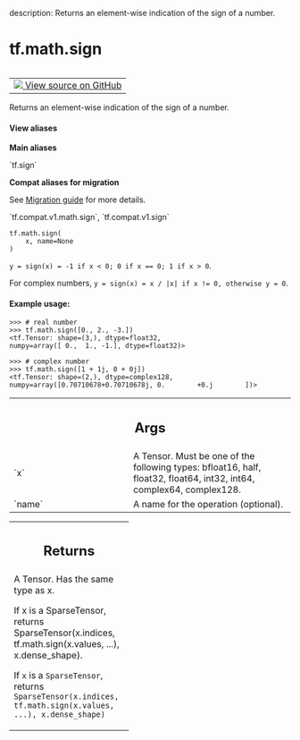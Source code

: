 description: Returns an element-wise indication of the sign of a number.

<div itemscope itemtype="http://developers.google.com/ReferenceObject">
<meta itemprop="name" content="tf.math.sign" />
<meta itemprop="path" content="Stable" />
</div>

# tf.math.sign

<!-- Insert buttons and diff -->

<table class="tfo-notebook-buttons tfo-api nocontent" align="left">
<td>
  <a target="_blank" href="https://github.com/tensorflow/tensorflow/blob/r2.4/tensorflow/python/ops/math_ops.py#L719-L762">
    <img src="https://www.tensorflow.org/images/GitHub-Mark-32px.png" />
    View source on GitHub
  </a>
</td>
</table>



Returns an element-wise indication of the sign of a number.

<section class="expandable">
  <h4 class="showalways">View aliases</h4>
  <p>
<b>Main aliases</b>
<p>`tf.sign`</p>

<b>Compat aliases for migration</b>
<p>See
<a href="https://www.tensorflow.org/guide/migrate">Migration guide</a> for
more details.</p>
<p>`tf.compat.v1.math.sign`, `tf.compat.v1.sign`</p>
</p>
</section>

<pre class="devsite-click-to-copy prettyprint lang-py tfo-signature-link">
<code>tf.math.sign(
    x, name=None
)
</code></pre>



<!-- Placeholder for "Used in" -->

`y = sign(x) = -1 if x < 0; 0 if x == 0; 1 if x > 0`.

For complex numbers, `y = sign(x) = x / |x| if x != 0, otherwise y = 0`.

#### Example usage:



```
>>> # real number
>>> tf.math.sign([0., 2., -3.])
<tf.Tensor: shape=(3,), dtype=float32,
numpy=array([ 0.,  1., -1.], dtype=float32)>
```

```
>>> # complex number
>>> tf.math.sign([1 + 1j, 0 + 0j])
<tf.Tensor: shape=(2,), dtype=complex128,
numpy=array([0.70710678+0.70710678j, 0.        +0.j        ])>
```

<!-- Tabular view -->
 <table class="responsive fixed orange">
<colgroup><col width="214px"><col></colgroup>
<tr><th colspan="2"><h2 class="add-link">Args</h2></th></tr>

<tr>
<td>
`x`
</td>
<td>
A Tensor. Must be one of the following types: bfloat16, half, float32,
float64, int32, int64, complex64, complex128.
</td>
</tr><tr>
<td>
`name`
</td>
<td>
A name for the operation (optional).
</td>
</tr>
</table>



<!-- Tabular view -->
 <table class="responsive fixed orange">
<colgroup><col width="214px"><col></colgroup>
<tr><th colspan="2"><h2 class="add-link">Returns</h2></th></tr>
<tr class="alt">
<td colspan="2">
A Tensor. Has the same type as x.

If x is a SparseTensor, returns SparseTensor(x.indices,
tf.math.sign(x.values, ...), x.dense_shape).

If `x` is a `SparseTensor`, returns
`SparseTensor(x.indices, tf.math.sign(x.values, ...), x.dense_shape)`
</td>
</tr>

</table>

